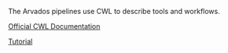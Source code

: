 The Arvados pipelines use CWL to describe tools and workflows.

[Official CWL Documentation](http://www.commonwl.org/)

[Tutorial](http://www.commonwl.org/user_guide/)

